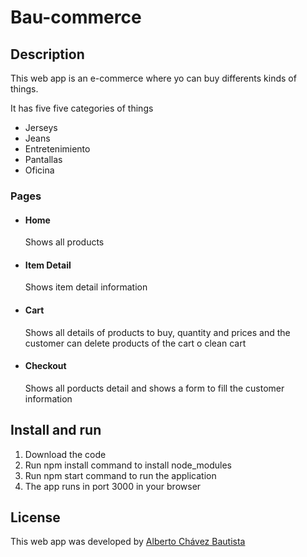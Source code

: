 # Bau-commerce

## Description

This web app is an e-commerce where yo can buy differents kinds of things.

It has five five categories of things

- Jerseys
- Jeans
- Entretenimiento
- Pantallas
- Oficina

### Pages

- #### Home

    Shows all products

- #### Item Detail

    Shows item detail information

- #### Cart

    Shows all details of products to buy, quantity and prices and the customer can delete products of the cart o clean cart

- #### Checkout

    Shows all porducts detail and shows a form to fill the customer information

## Install and run

1. Download the code
2. Run npm install command to install node_modules
3. Run npm start command to run the application
4. The app runs in port 3000 in your browser

## License

This web app was developed by [Alberto Chávez Bautista](https://www.linkedin.com/in/albertobautistac/)

